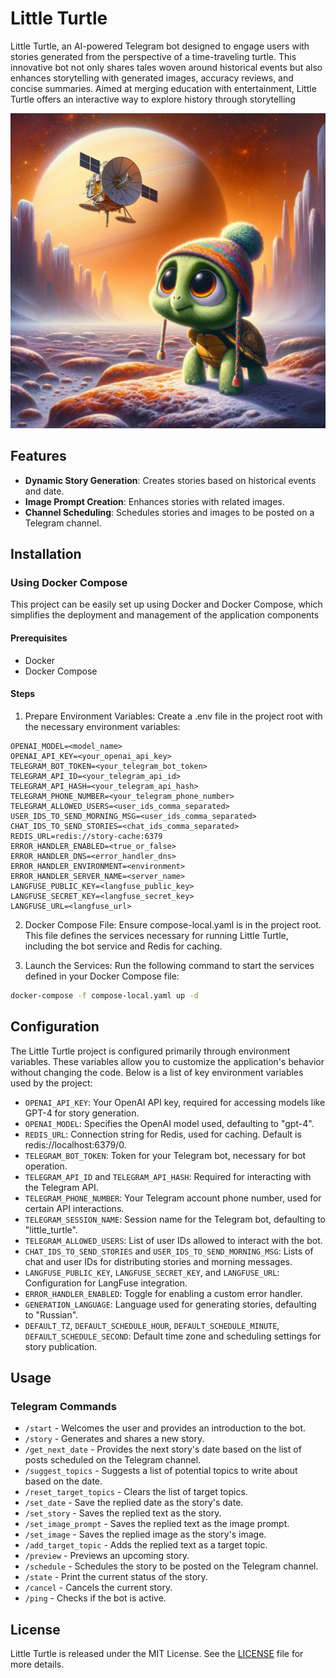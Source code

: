 # Little Turtle
Little Turtle, an AI-powered Telegram bot designed to engage users with stories generated from the perspective of a time-traveling turtle. This innovative bot not only shares tales woven around historical events but also enhances storytelling with generated images, accuracy reviews, and concise summaries. Aimed at merging education with entertainment, Little Turtle offers an interactive way to explore history through storytelling

![Little Turtle](assets/little_turtle_logo.jpeg)

## Features
- **Dynamic Story Generation**: Creates stories based on historical events and date.
- **Image Prompt Creation**: Enhances stories with related images.
- **Channel Scheduling**: Schedules stories and images to be posted on a Telegram channel.

## Installation
### Using Docker Compose
This project can be easily set up using Docker and Docker Compose, which simplifies the deployment and management of the application components

#### Prerequisites
- Docker
- Docker Compose

#### Steps
1. Prepare Environment Variables:
Create a .env file in the project root with the necessary environment variables:

```env
OPENAI_MODEL=<model_name>
OPENAI_API_KEY=<your_openai_api_key>
TELEGRAM_BOT_TOKEN=<your_telegram_bot_token>
TELEGRAM_API_ID=<your_telegram_api_id>
TELEGRAM_API_HASH=<your_telegram_api_hash>
TELEGRAM_PHONE_NUMBER=<your_telegram_phone_number>
TELEGRAM_ALLOWED_USERS=<user_ids_comma_separated>
USER_IDS_TO_SEND_MORNING_MSG=<user_ids_comma_separated>
CHAT_IDS_TO_SEND_STORIES=<chat_ids_comma_separated>
REDIS_URL=redis://story-cache:6379
ERROR_HANDLER_ENABLED=<true_or_false>
ERROR_HANDLER_DNS=<error_handler_dns>
ERROR_HANDLER_ENVIRONMENT=<environment>
ERROR_HANDLER_SERVER_NAME=<server_name>
LANGFUSE_PUBLIC_KEY=<langfuse_public_key>
LANGFUSE_SECRET_KEY=<langfuse_secret_key>
LANGFUSE_URL=<langfuse_url>
```

2. Docker Compose File:
Ensure compose-local.yaml is in the project root. This file defines the services necessary for running Little Turtle, including the bot service and Redis for caching.


3. Launch the Services:
Run the following command to start the services defined in your Docker Compose file:

```bash
docker-compose -f compose-local.yaml up -d
```

## Configuration
The Little Turtle project is configured primarily through environment variables. These variables allow you to customize the application's behavior without changing the code. Below is a list of key environment variables used by the project:

- `OPENAI_API_KEY`: Your OpenAI API key, required for accessing models like GPT-4 for story generation.
- `OPENAI_MODEL`: Specifies the OpenAI model used, defaulting to "gpt-4".
- `REDIS_URL`: Connection string for Redis, used for caching. Default is redis://localhost:6379/0.
- `TELEGRAM_BOT_TOKEN`: Token for your Telegram bot, necessary for bot operation.
- `TELEGRAM_API_ID` and `TELEGRAM_API_HASH`: Required for interacting with the Telegram API.
- `TELEGRAM_PHONE_NUMBER`: Your Telegram account phone number, used for certain API interactions.
- `TELEGRAM_SESSION_NAME`: Session name for the Telegram bot, defaulting to "little_turtle".
- `TELEGRAM_ALLOWED_USERS`: List of user IDs allowed to interact with the bot.
- `CHAT_IDS_TO_SEND_STORIES` and `USER_IDS_TO_SEND_MORNING_MSG`: Lists of chat and user IDs for distributing stories and morning messages.
- `LANGFUSE_PUBLIC_KEY`, `LANGFUSE_SECRET_KEY`, and `LANGFUSE_URL`: Configuration for LangFuse integration.
- `ERROR_HANDLER_ENABLED`: Toggle for enabling a custom error handler.
- `GENERATION_LANGUAGE`: Language used for generating stories, defaulting to "Russian".
- `DEFAULT_TZ`, `DEFAULT_SCHEDULE_HOUR`, `DEFAULT_SCHEDULE_MINUTE`, `DEFAULT_SCHEDULE_SECOND`: Default time zone and scheduling settings for story publication.

## Usage

### Telegram Commands
- `/start` - Welcomes the user and provides an introduction to the bot.
- `/story` - Generates and shares a new story.
- `/get_next_date` - Provides the next story's date based on the list of posts scheduled on the Telegram channel.
- `/suggest_topics` - Suggests a list of potential topics to write about based on the date.
- `/reset_target_topics` - Clears the list of target topics.
- `/set_date` - Save the replied date as the story's date.
- `/set_story` - Saves the replied text as the story.
- `/set_image_prompt` - Saves the replied text as the image prompt.
- `/set_image` - Saves the replied image as the story's image.
- `/add_target_topic` - Adds the replied text as a target topic.
- `/preview` - Previews an upcoming story.
- `/schedule` - Schedules the story to be posted on the Telegram channel.
- `/state` - Print the current status of the story.
- `/cancel` - Cancels the current story.
- `/ping` - Checks if the bot is active.

## License

Little Turtle is released under the MIT License. See the [LICENSE](LICENSE) file for more details.
